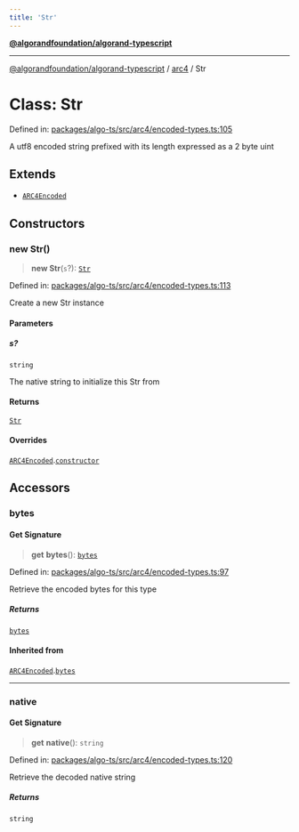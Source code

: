 ```yaml
---
title: 'Str'
---
```


[**@algorandfoundation/algorand-typescript**](../../README.md)

---

[@algorandfoundation/algorand-typescript](../../README.md) / [arc4](../README.md) / Str

# Class: Str

Defined in: [packages/algo-ts/src/arc4/encoded-types.ts:105](https://github.com/algorandfoundation/puya-ts/blob/main/packages/algo-ts/src/arc4/encoded-types.ts#L105)

A utf8 encoded string prefixed with its length expressed as a 2 byte uint

## Extends

- [`ARC4Encoded`](ARC4Encoded.md)

## Constructors

### new Str()

> **new Str**(`s`?): [`Str`](Str.md)

Defined in: [packages/algo-ts/src/arc4/encoded-types.ts:113](https://github.com/algorandfoundation/puya-ts/blob/main/packages/algo-ts/src/arc4/encoded-types.ts#L113)

Create a new Str instance

#### Parameters

##### s?

`string`

The native string to initialize this Str from

#### Returns

[`Str`](Str.md)

#### Overrides

[`ARC4Encoded`](ARC4Encoded.md).[`constructor`](ARC4Encoded.md#constructors)

## Accessors

### bytes

#### Get Signature

> **get** **bytes**(): [`bytes`](../../index/type-aliases/bytes.md)

Defined in: [packages/algo-ts/src/arc4/encoded-types.ts:97](https://github.com/algorandfoundation/puya-ts/blob/main/packages/algo-ts/src/arc4/encoded-types.ts#L97)

Retrieve the encoded bytes for this type

##### Returns

[`bytes`](../../index/type-aliases/bytes.md)

#### Inherited from

[`ARC4Encoded`](ARC4Encoded.md).[`bytes`](ARC4Encoded.md#bytes)

---

### native

#### Get Signature

> **get** **native**(): `string`

Defined in: [packages/algo-ts/src/arc4/encoded-types.ts:120](https://github.com/algorandfoundation/puya-ts/blob/main/packages/algo-ts/src/arc4/encoded-types.ts#L120)

Retrieve the decoded native string

##### Returns

`string`
